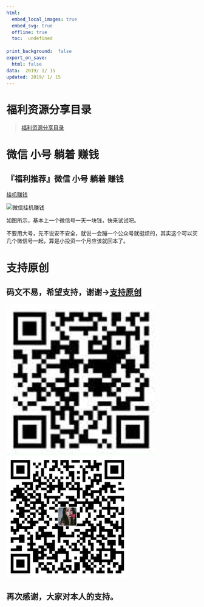 ```yaml
---
html:
  embed_local_images: true
  embed_svg: true
  offline: true
  toc:  undefined

print_background:  false
export_on_save:
  html: false
data:  2019/ 1/ 15
updated: 2019/ 1/ 15
---
```


# 福利资源分享目录

> [福利资源分享目录](https://blog.csdn.net/qq923132714/article/details/86603248 "福利资源分享目录")


# 微信 小号 躺着 赚钱


## 『福利推荐』微信 小号 躺着 赚钱


[挂机赚钱](http://z1.micinv.com/Register.aspx?inviter=923132714 "挂机赚钱")

![微信挂机赚钱](https://i.loli.net/2019/01/16/5c3ece1bdd8aa.png)

如图所示，基本上一个微信号一天一块钱，快来试试吧。

不要用大号，先不说安不安全，就说一会蹦一个公众号就挺烦的，其实这个可以买几个微信号一起，算是小投资一个月应该就回本了。

# 支持原创
## 码文不易，希望支持，谢谢->**[支持原创](http://blog.csdn.net/qq923132714/article/details/79399145)**
![微信支付](https://raw.githubusercontent.com/923132714/my_picture/master/blog/support/weixin.png)![微信支付](https://raw.githubusercontent.com/923132714/my_picture/master/blog/support/支付宝.png)
## 再次感谢，大家对本人的支持。
